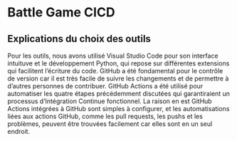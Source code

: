 # Battle Game CICD

## Explications du choix des outils
Pour les outils, nous avons utilisé Visual Studio Code pour son interface intuituve et le développement Python, qui repose sur différentes extensions qui facilitent l’écriture du code. GitHub a été fondamental pour le contrôle de version car il est très facile de suivre les changements et de permettre à d’autres personnes de contribuer. GitHub Actions a été utilisé pour automatiser les quatre étapes précédemment discutées qui garantiraient un processus d’Intégration Continue fonctionnel. La raison en est GitHub Actions intégrées à GitHub sont simples à configurer, et les automatisations liées aux actions GitHub, comme les pull requests, les pushs et les problèmes, peuvent être trouvées facilement car elles sont en un seul endroit.
